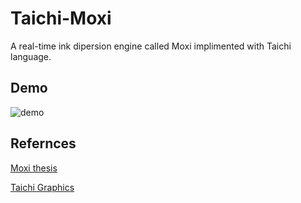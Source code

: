 # Taichi-Moxi
A real-time ink dipersion engine called Moxi implimented with Taichi language.

## Demo
![demo](ti_moxi.gif)

## Refernces
[Moxi thesis](http://visgraph.cse.ust.hk/MoXi/moxi.pdf)

[Taichi Graphics](https://taichi.graphics/)
